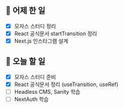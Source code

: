 ## 🐣 어제 한 일

- [x] 모자스 스터디 정리
- [x] React 공식문서 startTransition 정리
- [x] Next.js 인스타그램 설계

## 🐤 오늘 할 일

- [x] 모자스 스터디 준비
- [x] React 공식문서 정리 (useTransition, useRef)
- [ ] Headless CMS, Sanity 학습
- [ ] NextAuth 학습